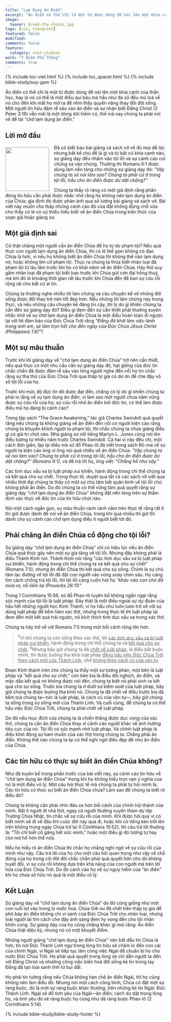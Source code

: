 ```yaml
---
title: "Lạm Dụng Ân Điển"
excerpt: "Ân điển có thể chỉ là một từ được dùng để nói lên một khía cạnh của thần học, hay là nó có thể là một điều quí báu mà hầu như đa số đều mù loà về nó cho đến khi mắt họ mở ra để nhìn thấy quyền năng thay đổi đời sống."
image: 
  teaser: break-the-chains.jpg
tags: [sin, tiengviet]
featured: false
modified:
comments: false
feature:
  category: viet-studies
work: "Ý Niệm Phổ Thông"
comments: true
---
```


{% include toc-viet.html %}
{% include toc_spacer.html %}
{% include bible-study/suy-gam %}

Ân điển có thể chỉ là một từ được dùng để nói lên một khía cạnh của thần học, hay là nó có thể là một điều quí báu mà hầu như đa số đều mù loà về nó cho đến khi mắt họ mở ra để nhìn thấy quyền năng thay đổi đời sống. Một người tín hữu đâm rễ sâu vào ân điển và sự nhận biết Đấng Christ (2 Peter 3:18) vẫn mãi là một dòng dõi hiếm có, thế mà nay chúng ta phải nói về đề tài "chớ lạm dụng ân điển."

## Lời mở đầu

<div>
<p>
<img alt src="{{ site.url }}/assets/images/break-the-chains.jpg" style="border: 1px solid #cccccc; margin: 7px 15px 0px 0px; max-width: 100%; height: 136px; padding: 0px; float: left;">
Đã có biết bao bài giảng và sách vở về đủ mọi đề tài; nhưng bất kể chủ đề là gì và từ bất cứ khía cạnh nào, sự giảng dạy đều nhắm vào tội lỗi và sự cảnh cáo coi chừng sa vào chúng. Thường thì Romans 6:1 được dùng làm nền tảng cho những sự giảng dạy đó: <em>"Vậy chúng ta sẽ nói làm sao? Chúng ta phải cứ ở trong tội lỗi, hầu cho ân điển được dư dật chăng?"</em>
</p>
</div>

<!-- ##################### PLACEHOLDER ###################-->

Chúng ta thấy rõ ràng có một giả định rằng phần đông tín hữu cần phải được nhắc nhở rằng họ không nên lạm dụng ân điển của Chúa; gỉa định đó được phản ảnh qua số lượng bài giảng và sách vở. Bài viết này muốn cho thấy những cảnh cáo đó vừa đặt không đúng chỗ vừa cho thấy có lẽ có sự thiếu hiểu biết về ân điển Chúa trong kiến thức của soạn giả hoặc giảng sư.

## Một giả định sai

Có thật chăng một người cần ân điển Chúa để họ tự do phạm tội? Nếu quả thực con người lạm dụng ân điển Chúa, thì có lẽ thế gian không có đạo Chúa là hơn, vì nếu họ không biết ân điển Chúa thì không thể nào lạm dụng nó, hoặc không tìm cớ phạm tội. Thực ra chúng ta thừa biết nhân loại đã phạm tội từ lâu lắm trước khi họ có khái niệm về ân điển Chúa. Hãy thử suy gẫm nhân loại đã phạm tội biết bao trước khi Chúa gửi cơn đại hồng thuỷ, mà khi đó là khoảng thời gian rất lâu trước khi Chúa đến để ban sự cứu rỗi rộng rãi cho bất cứ ai tin.

Chúng ta thường nghe nhiều lời làm chứng và câu chuyện kể về những đời sống được đổi thay trở nên tốt đẹp hơn. Nếu những lời làm chứng này trung thực, và nếu những câu chuyện kể đáng tin cậy, thì lý do gì khiến chúng ta cần đến sự giảng dạy đó? Điều gì đem đến sự cần thiết phải thường xuyên nhắc nhở về sự chớ lạm dụng ân điển Chúa là một điều hoàn toàn đi ngược lại với lời đảm bảo của Đức Chúa Trời rằng <em>"Ðấng đã khởi làm việc lành trong anh em, sẽ làm trọn hết cho đến ngày của Ðức Chúa Jêsus Christ (Philippians 1:6)"</em>?

## Một sự mâu thuẫn

Trước khi lời giảng dạy về "chớ lạm dụng ân điển Chúa" trở nên cần thiết, nếu quả thực có một nhu cầu cần sự giảng dạy đó, hạt giống của đức tin chắc chắn đã được đâm rễ sâu vào lòng người nghe đến nỗi họ tin chắc rằng sự tha thứ của Đức Chúa Trời qua thầp tự giá có dư ơn để che đậy vô số tội lỗi của họ.

Trước khi mức độ đức tin đó được đạt đến, chẳng có lý do gì khiến chúng ta phải lo lắng về sự lạm dụng ân điển, vì làm sao một người chưa nắm vững được sự cứu rỗi của họ, sự cứu rỗi nhờ ân điển bởi đức tin, có thể làm được điều mà họ đang bị cảnh cáo?

Trong tập sách "The Grace Awakening," tác giả Charles Swindoll quả quyết rằng nếu chúng ta không giảng về ân điển đến nỗi có người kiện cáo rằng chúng ta khuyến khích người ta phạm tội, thì chắc chúng ta chưa giảng điều gì có giá trị chút nào. Nhà giảng sư nổi tiêng Martyn L. Jones cũng nói lên điều tương tự nhiều năm trước Charles Swindoll. Cả hai vị này đều chỉ, một cách đơn giản, lập lại điều mà sứ đồ Phao-lô đã viết trong sách Rô-ma về sự người ta kiện cáo ông vì ông nói quá nhiều về ân điển Chúa: <em>"Vậy chúng ta sẽ nói làm sao? Chúng ta phải cứ ở trong tội lỗi, hầu cho ân điển được dư dật chăng?" (Romans 6:1)</em>, và để trả lời họ, ông viết: <em>"Chẳng hề như vậy."</em>

Các tình dục xấu xa bị luật pháp xui khiến, hành động trong chi thể chúng ta và kết quả cho sự chết. Trong thực tế, duyệt qua tất cả các sách vở viết qua nhiều thời đại chúng ta thấy có một sự chú tâm bất quân bình về tội lỗi chứ không phải ân điển. Do đó chúng ta có thể vững tâm quả quyết rằng sự giảng dạy "chớ lạm dụng ân điển Chúa" không đặt nền tảng trên sự thẩm định xác thực về đức tin của tín hữu chút nào.

Nói một cách ngắn gọn, sự mâu thuẫn rành rành nằm trên thực tế rằng rất ít thì giờ được dành để nói về ân điển Chúa, trong khi quá nhiều thì giờ thì dành cho sự cảnh cáo chớ lạm dụng điều ít người biết tới đó.

## Phải chăng ân điển Chúa cổ động cho tội lỗi?

Sự giảng dạy "chớ lạm dụng ân điển Chúa" chỉ có hiệu lực nếu ân điển Chúa quả thực gây nên một sự gia tăng về tội lỗi. Nhưng đây không phải là điều Thánh Kinh nói. Thánh Kinh nói rằng "các tình dục xấu xa bị luật pháp xui khiến, hành động trong chi thể chúng ta và kết quả cho sự chết" (Romans 7:5), nhưng ân điển Chúa thì kết quả cho sự sống. Chính là sự chú tâm lạc đường về tội lỗi đã đặt con người vào vũng xoáy chìm sâu. Họ càng tìm cách chống trả tội lỗi, thì tội lỗi càng cuốn hút họ <em>"khác nào con chó đã mửa ra, rồi liếm lại (Proverbs 26:11)"</em>

Trong 1 Corinthians 15:56, sứ đồ Phao-lô tuyên bố không ngần ngại rằng sức mạnh của tội lỗi là luật pháp. Đây thật là một điều ngoài sự dự đoán của hầu hết những người học Kinh Thánh; vì họ hầu như luôn luôn trở về với sự dùng luật pháp để kềm hãm xác thịt, nhưng trong thực tế thì luật pháp lại đem đến một kết quả trái ngược, nó kích thích tình dục xấu xa trong xác thịt.

Chúng ta hãy trở về với Romans 7:5 trong một bối cảnh rộng lớn hơn.

> <sup>5</sup>Vì khi chúng ta còn sống theo xác thịt, thì <u>các tình dục xấu xa bị luật pháp xui khiến</u>, hành động trong chi thể chúng ta và <u>kết quả cho sự chết</u>.  <sup>6</sup>Nhưng bây giờ chúng ta đã <u>chết về luật pháp</u>, là điều bắt buộc mình, thì được buông tha khỏi luật pháp <u>đặng hầu việc Ðức Chúa Trời theo cách mới của Thánh Linh</u>, chớ <u>không theo cách cũ của văn tự</u>.

Đoạn Kinh thánh trên cho chúng ta thấy một sự tương phản, một bên là luật pháp và "kết quả cho sự chết," còn bên kia là điều đối nghịch, ân điển, và mặc dầu kết quả nó không được nói đến, chúng ta biết nó phải sinh ra kết quả cho sự sống. Trước kia chúng ta ở dưới sự kiểm soát của luật pháp, bây giờ chúng ta được buông tha khỏi nó. Chúng ta đã chết về điều trước kia đã kềm toả chúng ta&mdash;tức là luật pháp, là cách cũ của văn tự&mdash;, bây giờ chúng ta sống trong sự sống mới của Thánh Linh. Và cuối cùng, để chúng ta có thể hầu việc Đức Chúa Trời, chúng ta phải chết về luật pháp.

Do đó nếu mục đích của chúng ta là chiến thắng được dục vọng của xác thịt, chúng ta cần ân điển Chúa thay vì cảnh cáo người khác về ảnh hưởng tiêu cực của nó. Tội lỗi có sức mạnh nhờ luật pháp. Và chính luật pháp là điều khơi động sự ham muốn của xác thịt trong chúng ta. Chẳng phải ân điển. Không thể nào chúng ta lại có thể nghi ngờ điều đẹp đẽ như ân điển của Chúa.

## Các tín hữu có thực sự biết ân điển Chúa không?

Như đã tuyên bố trong phần trước của bài viết này, sự cảnh cáo tín hữu về "chớ lạm dụng ân điển Chúa" trong khi họ không hiểu trọn vẹn ý nghĩa của nó là một điều vô lý. Một câu hỏi thực tế mà chúng ta phải tự hỏi mình là: Các tín hữu có thực sự biết ân điển Chúa chưa? Làm sao để chúng ta biết rõ điều đó?

Chúng ta không cần phải nhìn đâu xa hơn bối cảnh của chính hội thánh của mình. Rất ít người đi nhà thờ, ngay cả người thường xuyên tham dự lớp Trường Chúa Nhật, tin chắc về sự cứu rỗi của mình. Khi được hỏi quý vị có biết mình sẽ đi về đâu khi cuộc đời này qua đi, hoặc khi có tiếng kèn trổi lên trên không trung ngày Chúa trở lại (I Cỏinthians 15:52), thì câu trả lời thường là: "Tôi chỉ biết cố gắng hết sức mình," hoặc một điều gì đó tương tự hay còn mơ hồ hơn thế nữa.

Nếu họ hiểu rõ ân điển Chúa thì chắc họ chẳng nghi ngờ về sự cứu rỗi của mình như vậy. Câu trả lời của họ cho một câu hỏi quan trọng như vậy về chỗ đứng của họ trong cõi đời đời chắc chắn phải quả quyết hơn cho dù không tuyệt đối, vì sự cứu rỗi không dựa trên khả năng của con người mà trên lời hứa của Đức Chúa Trời. Do đó cảnh cáo họ về sự nguy hiểm của "ân điển" khi họ chưa sở hữu nó quả là một điều vô lý.

## Kết Luận

Sự giảng dạy về "chớ lạm dụng ân điển Chúa" do đó cũng giống như một con ruồi lọt vào trong lọ nước hoa. Chúa Giê-su đã chết trên thập tự giá để phô bày ân điển không chi ví sánh của Đức Chúa Trời cho nhân loại, nhưng loài người lại tìm cách che đậy ánh sáng đem hy vọng đến cho tội nhân khốn cùng. Sự giảng dạy của họ cũng chẳng khác gì mói rằng: Ân điển Chúa thật diệu kỳ, nhưng nó có một khuyết điểm.

Những người giảng "chớ lạm dụng ân điển Chúa" nên bắt đầu tin Chúa là hơn, tin nơi Đức Thánh Linh ngự trong lòng tín hữu sẽ chăm lo đến con cái của chính Ngài, vì Ngài sẽ tiếp tục làm công việc Ngài để chuẩn bị họ cho nước Đức Chúa Trời. Họ phải quả quyết trong lòng sẽ chỉ dẫn người ta đến với Đấng Christ và nhường công việc biến hoá đời sống kẻ tin trong tay Đấng đã tạo loài sanh linh từ bụi đất.

Họ phải tin tưởng rằng nếu Chúa không hạn chế ân điển Ngài, thì họ cũng không nên làm điều đó. Nhưng nói một cách công bình, Chúa có đặt một sự ràng buộc, dù là một sự ràng buộc khác thường, trên những kẻ tin Ngài: Đức Thánh Linh. Ngài sẽ đổ tình yêu của Ngài&mdash;ân điển; cách dư dật trong lòng họ, và tình yêu đó sẽ ràng buộc họ cũng như đã ràng buộc Phao-lô (2 Corinthians 5:14).

{% include bible-study/bible-study-footer %}

